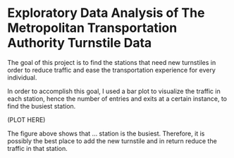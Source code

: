 # Exploratory Data Analysis of The Metropolitan Transportation Authority Turnstile Data

The goal of this project is to find the stations that need new turnstiles in order to reduce traffic and ease the transportation experience for every individual.


In order to accomplish this goal, I used a bar plot to visualize the traffic in each station, hence the number of entries and exits at a certain instance, to find the busiest station.


(PLOT HERE)


The figure above shows that ... station is the busiest. Therefore, it is possibly the best place to add the new turnstile and in return reduce the traffic in that station.
